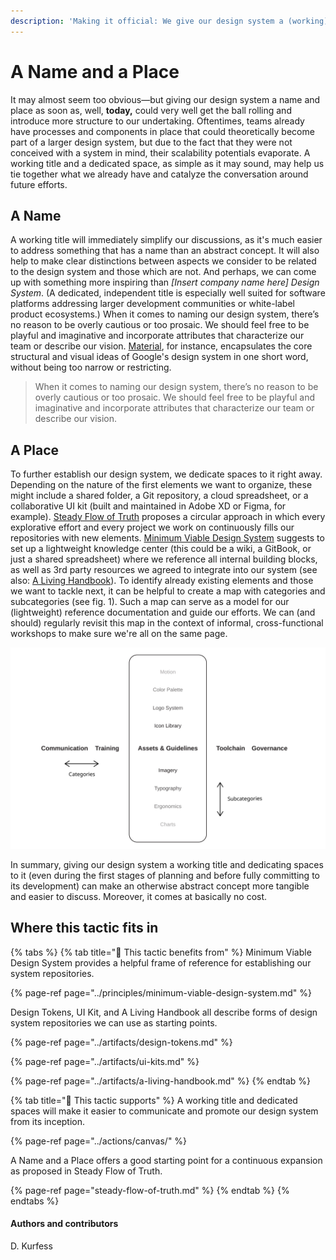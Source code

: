 ```yaml
---
description: 'Making it official: We give our design system a (working) title and a hub.'
---
```


# A Name and a Place

It may almost seem too obvious—but giving our design system a name and place as soon as, well, **today,** could very well get the ball rolling and introduce more structure to our undertaking. Oftentimes, teams already have processes and components in place that could theoretically become part of a larger design system, but due to the fact that they were not conceived with a system in mind, their scalability potentials evaporate. A working title and a dedicated space, as simple as it may sound, may help us tie together what we already have and catalyze the conversation around future efforts.

## A Name

A working title will immediately simplify our discussions, as it's much easier to address something that has a name than an abstract concept. It will also help to make clear distinctions between aspects we consider to be related to the design system and those which are not. And perhaps, we can come up with something  more inspiring than _\[Insert company name here\] Design System_. \(A dedicated, independent title is especially well suited for software platforms addressing larger development communities or white-label product ecosystems.\) When it comes to naming our design system, there’s no reason to be overly cautious or too prosaic. We should feel free to be playful and imaginative and incorporate attributes that characterize our team or describe our vision. [Material](https://material.io/), for instance, encapsulates the core structural and visual ideas of Google's design system in one short word, without being too narrow or restricting.

> When it comes to naming our design system, there’s no reason to be overly cautious or too prosaic. We should feel free to be playful and imaginative and incorporate attributes that characterize our team or describe our vision.

## A Place

To further establish our design system, we dedicate spaces to it right away. Depending on the nature of the first elements we want to organize, these might include a shared folder, a Git repository, a cloud spreadsheet, or a collaborative UI kit \(built and maintained in Adobe XD or Figma, for example\). [Steady Flow of Truth](steady-flow-of-truth.md) proposes a circular approach in which every explorative effort and every project we work on continuously fills our repositories with new elements. [Minimum Viable Design System](../principles/minimum-viable-design-system.md) suggests to set up a lightweight knowledge center \(this could be a wiki, a GitBook, or just a shared spreadsheet\) where we reference all internal building blocks, as well as 3rd party resources we agreed to integrate into our system \(see also: [A Living Handbook](../artifacts/a-living-handbook.md)\). To identify already existing elements and those we want to tackle next, it can be helpful to create a map with categories and subcategories \(see fig. 1\). Such a map can serve as a model for our \(lightweight\) reference documentation and guide our efforts. We can \(and should\) regularly revisit this map in the context of informal, cross-functional workshops to make sure we're all on the same page.

![Fig. 1: The elements of a design system](../../.gitbook/assets/fig_elements.svg)

In summary, giving our design system a working title and dedicating spaces to it \(even during the first stages of planning and before fully committing to its development\) can make an otherwise abstract concept more tangible and easier to discuss. Moreover, it comes at basically no cost.

## Where this tactic fits in

{% tabs %}
{% tab title="🙏  This tactic benefits from" %}
Minimum Viable Design System provides a helpful frame of reference for establishing our system repositories.

{% page-ref page="../principles/minimum-viable-design-system.md" %}

Design Tokens, UI Kit, and A Living Handbook all describe forms of design system repositories we can use as starting points.

{% page-ref page="../artifacts/design-tokens.md" %}

{% page-ref page="../artifacts/ui-kits.md" %}

{% page-ref page="../artifacts/a-living-handbook.md" %}
{% endtab %}

{% tab title="💪  This tactic supports" %}
A working title and dedicated spaces will make it easier to communicate and promote our design system from its inception.

{% page-ref page="../actions/canvas/" %}

A Name and a Place offers a good starting point for a continuous expansion as proposed in Steady Flow of Truth. 

{% page-ref page="steady-flow-of-truth.md" %}
{% endtab %}
{% endtabs %}

#### Authors and contributors

D. Kurfess

